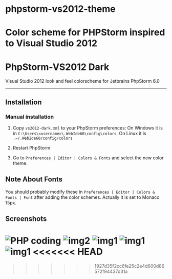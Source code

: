 phpstorm-vs2012-theme
=====================

Color scheme for PHPStorm inspired to Visual Studio 2012 
=======
PhpStorm-VS2012 Dark
====================
Visual Studio 2012 look and feel colorscheme for Jetbrains PhpStorm 6.0

***

Installation
------------

### Manual installation

1.  Copy `vs2012-dark.xml` to your PhpStorm preferences:
On Windows it is in `C:\Users\<username>\.WebIde60\config\colors`.
On Linux it is `.~/.WebIde60/config/colors`

2. Restart PhpStorm

3. Go to `Preferences | Editor | Colors & Fonts` and select the new color theme.

Note About Fonts
-----------------
You should probably modify these in `Preferences | Editor | Colors & Fonts | Font` after adding the color schemes.
Actually it is set to Monaco 15px.

Screenshots
-----------------

![PHP coding](https://raw.github.com/ovidius72/phpstorm-vs2012-theme/master/img/img1.png)
![img2](https://raw.github.com/ovidius72/phpstorm-vs2012-theme/master/img/img2.png)
![img1](https://raw.github.com/ovidius72/phpstorm-vs2012-theme/master/img/img3.png)
![img1](https://raw.github.com/ovidius72/phpstorm-vs2012-theme/master/img/img4.png)
![img1](https://raw.github.com/ovidius72/phpstorm-vs2012-theme/master/img/img5.png)
<<<<<<< HEAD
=======


>>>>>>> 1927d35f2cc6fe25c2e4d600d86572f94437d31a
